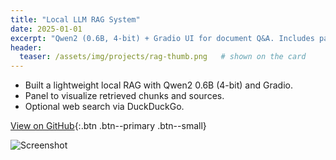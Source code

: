 ```yaml
---
title: "Local LLM RAG System"
date: 2025-01-01
excerpt: "Qwen2 (0.6B, 4-bit) + Gradio UI for document Q&A. Includes panel to inspect retrieved sources. [View on GitHub](https://github.com/yourrepo)."
header:
  teaser: /assets/img/projects/rag-thumb.png   # shown on the card
---
```


- Built a lightweight local RAG with Qwen2 0.6B (4-bit) and Gradio.
- Panel to visualize retrieved chunks and sources.
- Optional web search via DuckDuckGo.

[View on GitHub](https://github.com/yourrepo){:.btn .btn--primary .btn--small}

![Screenshot](/assets/img/projects/rag-shot.png)
